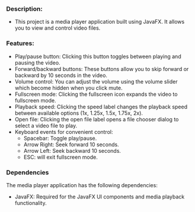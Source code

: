 ### Description:
- This project is a media player application built using JavaFX. It allows you to view and control video files.

### Features:
- Play/pause button: Clicking this button toggles between playing and pausing the video.
- Forward/backward buttons: These buttons allow you to skip forward or backward by 10 seconds in the video.
- Volume control: You can adjust the volume using the volume slider which become hidden when you click mute.
- Fullscreen mode: Clicking the fullscreen icon expands the video to fullscreen mode. 
- Playback speed: Clicking the speed label changes the playback speed between available options (1x, 1.25x, 1.5x, 1.75x, 2x).
- Open file: Clicking the open file label opens a file chooser dialog to select a video file to play.
- Keyboard events for convenient control:
  - Spacebar: Toggle play/pause.
  - Arrow Right: Seek forward 10 seconds.
  - Arrow Left: Seek backward 10 seconds.
  - ESC: will exit fullscreen mode.
  
### Dependencies
The media player application has the following dependencies:
- JavaFX: Required for the JavaFX UI components and media playback functionality.
